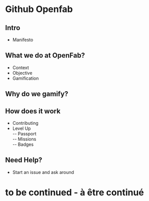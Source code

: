 # Github Openfab

## Intro
- Manifesto 

## What we do at OpenFab?
- Context
- Objective
- Gamification

## Why do we gamify?

## How does it work
- Contributing  
- Level Up  
-- Passport   
-- Missions   
-- Badges  

## Need Help? 
- Start an issue and ask around


# to be continued - à être continué 
